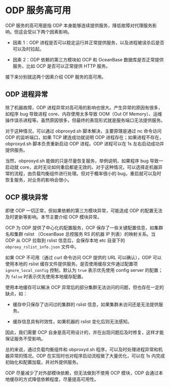 # ODP 服务高可用

ODP 服务的高可用是指 ODP 本身能够连续提供服务，降低故障对代理服务影响。但这会受以下两个因素影响。

* 因素 1：ODP 进程是否可以稳定运行并正常提供服务，以及进程被误杀后是否可以及时拉起。

* 因素 2：ODP 依赖的第三方模块如 OCP 和 OceanBase 数据库是否正常提供服务，比如 OCP 是否可以正常提供 HTTP 服务。

接下来分别就这两个因素介绍 ODP 服务的高可用。

## ODP 进程异常

除了机器故障，ODP 进程异常对高可用的影响也很大。产生异常的原因有很多，如程序 bug 导致进程 core、内存使用太多导致 OOM（Out Of Memory）、运维操作误杀进程等。虽然原因很多，但最终的表现形式就是服务端口无法提供服务。

对于这种情况，可以通过 obproxyd.sh 脚本解决，主要原理是通过 nc 命令访问 ODP 的监听端口，如果 TCP 建连成功就说明 ODP 进程存在；如果进程不存在，obproxyd.sh 脚本负责重新启动 ODP 进程。ODP 进程可以在 1s 左右启动成功并提供服务。

当然，obproxyd.sh 能做的只是尽量恢复服务，举例说明，如果程序 bug 导致一启动就 core，此时无论如何重启都是无效的。对于这种情况，可以选择走机器异常的流程，由负载均衡组件进行处理。但对于概率很小的 bug，重启就可以及时恢复服务，对业务的影响会很小。

## OCP 模块异常

即使 ODP 一切正常，但如果依赖的第三方模块异常，可能造成 ODP 的配置无法及时更新等影响。本节主要介绍 OCP 模块异常。

OCP 为 ODP 提供了中心化的配置服务，OCP 保存了一些关键配置信息，如集群名和集群 rslist （OceanBase 总控服务 RS 的机器 IP 列表）的映射关系。当 ODP 从 OCP 拉取到 rslist 信息后，会保存本地 etc 目录下的 `obproxy_rslist_info.json` 文件中。

如果 OCP 不可用（通过 curl 命令访问 OCP 提供的 URL 可以确认），ODP 可以使用本地的 rslist 缓存文件提供服务。是否使用缓存文件通过配置项 `ignore_local_config` 控制，默认为 `true` 表示优先使用 config server 的配置；为 `false` 时表示优先使用本地缓存配置。

使用本地缓存可以解决 OCP 异常后的部分集群无法访问的问题，但也存在一定的缺点，如：

* 缓存中只保存了访问过的集群的 rslist 信息，如果集群未访问还是无法提供服务。

* 缓存信息具有时效性，如果机器的 rslist 变化后则无法感知。

因此，我们需要 OCP 自身是高可用设计的，并在出现问题后及时修复，这样才能保证服务不受影响。

总的来说，通过负载均衡组件和 obproxyd.sh 程序，可以及时处理进程异常和机器异常的情况。ODP 在实现时也对程序启动流程做了大量优化，可以在 1s 内完成初始化和配置加载，并对外提供服务。

ODP 尽量减少了对外部模块依赖，但无法做到不使用 OCP 模块，ODP 会通过本地缓存的方式降低依赖程度，尽量提高可用性。
